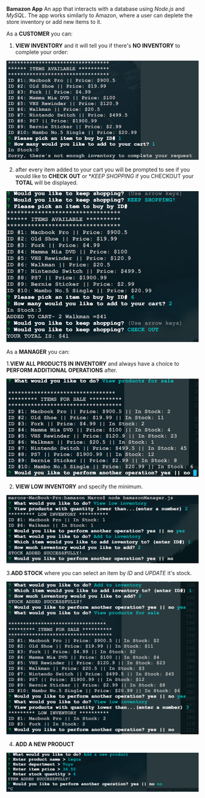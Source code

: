 **Bamazon App** 
An app that interacts with a database using *Node.js* and *MySQL*.  The app works similarly to Amazon, where a user can deplete the store inventory or add new items to it.   

As a **CUSTOMER** you can:

1. **VIEW INVENTORY** and it will tell you if
there's **NO INVENTORY** to complete your order:

![NoInventory](images/sorryNo.png)

2. after every item added to your cart you will be prompted to see if you would like to **CHECK OUT** or **KEEP SHOPPING* if you CHECKOUT your **TOTAL** will be displayed.

![Checkout](images/cus1.png)


As a **MANAGER** you can:

1.**VIEW ALL PRODUCTS IN INVENTORY** and always have a choice to **PERFORM ADDITIONAL OPERATIONS** after.

![viewInventory](images/viewInv.png)

2. **VIEW LOW INVENTORY** and specify the minimum.

![Low](images/viewLow2.png)

3.**ADD STOCK** where you can select an item by *ID* and *UPDATE* it's stock.

![addStock](images/addStock.png)

4. **ADD A NEW PRODUCT** 

![newProduct](images/newProduct.png)